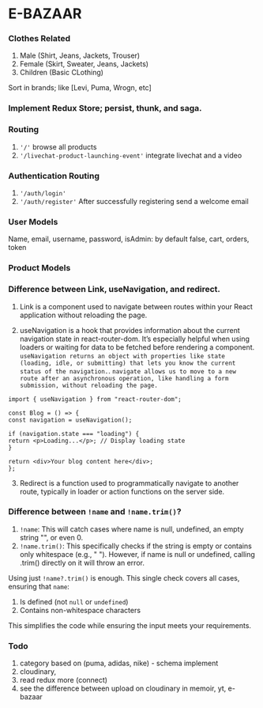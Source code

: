 # E-BAZAAR

### Clothes Related

1. Male (Shirt, Jeans, Jackets, Trouser)
2. Female (Skirt, Sweater, Jeans, Jackets)
3. Children (Basic CLothing)

Sort in brands; like [Levi, Puma, Wrogn, etc]

### Implement Redux Store; persist, thunk, and saga.

### Routing

1. `'/'` browse all products
2. `'/livechat-product-launching-event'` integrate livechat and a video

### Authentication Routing

1. `'/auth/login'`
2. `'/auth/register'` After successfully registering send a welcome email

### User Models

Name, email, username, password, isAdmin: by default false, cart, orders, token

### Product Models

### Difference between Link, useNavigation, and redirect.

1. Link is a component used to navigate between routes within your React application without reloading the page.

2) useNavigation is a hook that provides information about the current navigation state in react-router-dom. It’s especially helpful when using loaders or waiting for data to be fetched before rendering a component. `useNavigation returns an object with properties like state (loading, idle, or submitting) that lets you know the current status of the navigation.`.
   `navigate allows us to move to a new route after an asynchronous operation, like handling a form submission, without reloading the page.`

```
import { useNavigation } from "react-router-dom";

const Blog = () => {
const navigation = useNavigation();

if (navigation.state === "loading") {
return <p>Loading...</p>; // Display loading state
}

return <div>Your blog content here</div>;
};

```

3. Redirect is a function used to programmatically navigate to another route, typically in loader or action functions on the server side.

### Difference between `!name` and `!name.trim()`?

1. `!name`: This will catch cases where name is null, undefined, an empty string "", or even 0.
2. `!name.trim()`: This specifically checks if the string is empty or contains only whitespace (e.g., " "). However, if name is null or undefined, calling .trim() directly on it will throw an error.

Using just `!name?.trim()` is enough. This single check covers all cases, ensuring that `name`:

1. Is defined (not `null` or `undefined`)
2. Contains non-whitespace characters

This simplifies the code while ensuring the input meets your requirements.

### Todo

1. category based on (puma, adidas, nike) - schema implement
2. cloudinary,
3. read redux more (connect)
4. see the difference between upload on cloudinary in memoir, yt, e-bazaar
